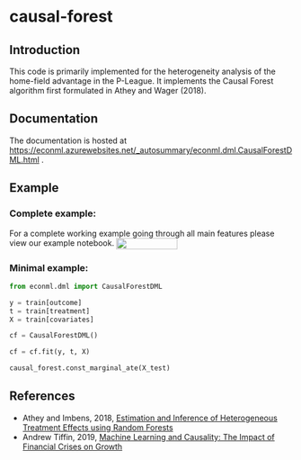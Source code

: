 # causal-forest

## Introduction

This code is primarily implemented for the heterogeneity analysis of the home-field advantage in the P-League.
It implements the Causal Forest algorithm first formulated in Athey and Wager (2018).

## Documentation

The documentation is hosted at https://econml.azurewebsites.net/_autosummary/econml.dml.CausalForestDML.html .


## Example

### Complete example:

For a complete working example going through all main features please view our example notebook.
<a href="https://nbviewer.jupyter.org/github/timmens/causal-forest/blob/master/docs/source/getting_started/example.ipynb"
   target="_parent">
   <img align="center" 
  src="https://raw.githubusercontent.com/jupyter/design/master/logos/Badges/nbviewer_badge.png" 
      width="109" height="20">
</a>

### Minimal example:

```python
from econml.dml import CausalForestDML

y = train[outcome]
t = train[treatment]
X = train[covariates]

cf = CausalForestDML()

cf = cf.fit(y, t, X)

causal_forest.const_marginal_ate(X_test)
```

## References

- Athey and Imbens, 2018, [Estimation and Inference of Heterogeneous Treatment Effects using Random Forests](https://www.tandfonline.com/doi/full/10.1080/01621459.2017.1319839)
- Andrew Tiffin, 2019, [Machine Learning and Causality:
The Impact of Financial Crises on Growth](https://www.imf.org/en/Publications/WP/Issues/2019/11/01/Machine-Learning-and-Causality-The-Impact-of-Financial-Crises-on-Growth-48722)
